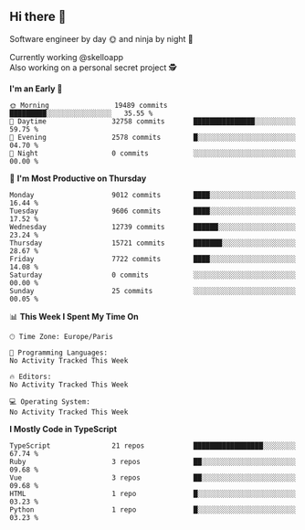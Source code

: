 ## Hi there 👋

Software engineer by day 🌞 and ninja by night 🌝

Currently working @skelloapp <br>
Also working on a personal secret project 🕵️

<!--START_SECTION:waka-->
**I'm an Early 🐤** 

```text
🌞 Morning                19489 commits       █████████░░░░░░░░░░░░░░░░   35.55 % 
🌆 Daytime                32758 commits       ███████████████░░░░░░░░░░   59.75 % 
🌃 Evening                2578 commits        █░░░░░░░░░░░░░░░░░░░░░░░░   04.70 % 
🌙 Night                  0 commits           ░░░░░░░░░░░░░░░░░░░░░░░░░   00.00 % 
```
📅 **I'm Most Productive on Thursday** 

```text
Monday                   9012 commits        ████░░░░░░░░░░░░░░░░░░░░░   16.44 % 
Tuesday                  9606 commits        ████░░░░░░░░░░░░░░░░░░░░░   17.52 % 
Wednesday                12739 commits       ██████░░░░░░░░░░░░░░░░░░░   23.24 % 
Thursday                 15721 commits       ███████░░░░░░░░░░░░░░░░░░   28.67 % 
Friday                   7722 commits        ████░░░░░░░░░░░░░░░░░░░░░   14.08 % 
Saturday                 0 commits           ░░░░░░░░░░░░░░░░░░░░░░░░░   00.00 % 
Sunday                   25 commits          ░░░░░░░░░░░░░░░░░░░░░░░░░   00.05 % 
```


📊 **This Week I Spent My Time On** 

```text
🕑︎ Time Zone: Europe/Paris

💬 Programming Languages: 
No Activity Tracked This Week

🔥 Editors: 
No Activity Tracked This Week

💻 Operating System: 
No Activity Tracked This Week
```

**I Mostly Code in TypeScript** 

```text
TypeScript               21 repos            █████████████████░░░░░░░░   67.74 % 
Ruby                     3 repos             ██░░░░░░░░░░░░░░░░░░░░░░░   09.68 % 
Vue                      3 repos             ██░░░░░░░░░░░░░░░░░░░░░░░   09.68 % 
HTML                     1 repo              █░░░░░░░░░░░░░░░░░░░░░░░░   03.23 % 
Python                   1 repo              █░░░░░░░░░░░░░░░░░░░░░░░░   03.23 % 
```




<!--END_SECTION:waka-->

<!--
**antoinelncl/antoinelncl** is a ✨ _special_ ✨ repository because its `README.md` (this file) appears on your GitHub profile.

Here are some ideas to get you started:

- 🔭 I’m currently working on ...
- 🌱 I’m currently learning ...
- 👯 I’m looking to collaborate on ...
- 🤔 I’m looking for help with ...
- 💬 Ask me about ...
- 📫 How to reach me: ...
- 😄 Pronouns: ...
- ⚡ Fun fact: ...
-->
